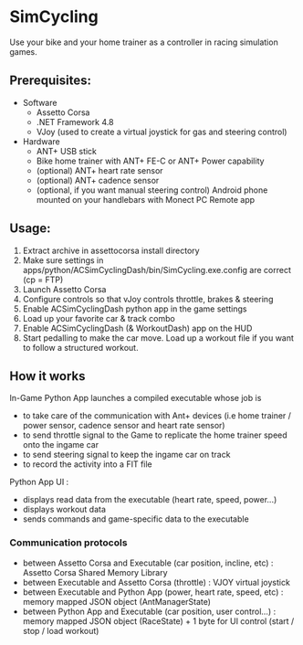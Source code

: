 # SimCycling
Use your bike and your home trainer as a controller in racing simulation games.

## Prerequisites:
- Software
  - Assetto Corsa
  - .NET Framework 4.8
  - VJoy (used to create a virtual joystick for gas and steering control)
- Hardware
  - ANT+ USB stick
  - Bike home trainer with ANT+ FE-C or ANT+ Power capability
  - (optional) ANT+ heart rate sensor
  - (optional) ANT+ cadence sensor
  - (optional, if you want manual steering control) Android phone mounted on your handlebars with Monect PC Remote app

## Usage: 
1. Extract archive in assettocorsa install directory
2. Make sure settings in apps/python/ACSimCyclingDash/bin/SimCycling.exe.config are correct (cp = FTP)
3. Launch Assetto Corsa 
4. Configure controls so that vJoy controls throttle, brakes & steering
5. Enable ACSimCyclingDash python app in the game settings
6. Load up your favorite car & track combo
7. Enable ACSimCyclingDash (& WorkoutDash) app on the HUD
8. Start pedalling to make the car move. Load up a workout file if you want to follow a structured workout.


## How it works
In-Game Python App launches a compiled executable whose job is
- to take care of the communication with Ant+ devices (i.e home trainer / power sensor, cadence sensor and heart rate sensor)
- to send throttle signal to the Game to replicate the home trainer speed onto the ingame car
- to send steering signal to keep the ingame car on track
- to record the activity into a FIT file

Python App UI : 
- displays read data from the executable (heart rate, speed, power...)
- displays workout data
- sends commands and game-specific data to the executable

### Communication protocols
- between Assetto Corsa and Executable (car position, incline, etc) : Assetto Corsa Shared Memory Library
- between Executable and Assetto Corsa (throttle) : VJOY virtual joystick
- between Executable and Python App (power, heart rate, speed, etc) : memory mapped JSON object (AntManagerState)
- between Python App and Executable (car position, user control...) :  memory mapped JSON object (RaceState) + 1 byte for UI control (start / stop / load workout)
